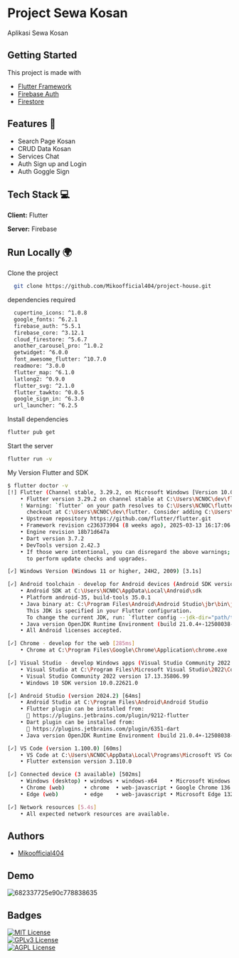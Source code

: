 # Project Sewa Kosan

Aplikasi Sewa Kosan

## Getting Started

This project is made with

- [Flutter Framework](https://flutter.dev/?utm_source=google&utm_medium=cpc&utm_campaign=pmax_gads_brand&utm_content=apac_apac&gad_source=1&gad_campaignid=19934956789&gbraid=0AAAAAC-INI_pISW5JxJ-71BQWKDMGsegl&gclid=Cj0KCQjw8vvABhCcARIsAOCfwwrO3-hWbTIr9pke7tfh6Hzq6F-MmY7i4Cxw2PBpqmZ4zO8F0dcASZEaAqnKEALw_wcB&gclsrc=aw.ds)
- [Firebase Auth](https://firebase.google.com/docs/auth/)
- [Firestore](https://firebase.google.com/docs/firestore)

## Features 💫

- Search Page Kosan
- CRUD Data Kosan
- Services Chat
- Auth Sign up and Login
- Auth Goggle Sign

## Tech Stack 💻

**Client:** Flutter

**Server:** Firebase

## Run Locally 🌍

Clone the project

```bash
  git clone https://github.com/Mikoofficial404/project-house.git
```

dependencies required

```bash
  cupertino_icons: ^1.0.8
  google_fonts: ^6.2.1
  firebase_auth: ^5.5.1
  firebase_core: ^3.12.1
  cloud_firestore: ^5.6.7
  another_carousel_pro: ^1.0.2
  getwidget: ^6.0.0
  font_awesome_flutter: ^10.7.0
  readmore: ^3.0.0
  flutter_map: ^6.1.0
  latlong2: ^0.9.0
  flutter_svg: ^2.1.0
  flutter_tawkto: ^0.0.5
  google_sign_in: ^6.3.0
  url_launcher: ^6.2.5
```

Install dependencies

```bash
flutter pub get
```

Start the server

```bash
flutter run -v
```

My Version Flutter and SDK

```bash
$ flutter doctor -v
[!] Flutter (Channel stable, 3.29.2, on Microsoft Windows [Version 10.0.26100.3915], locale en-ID) [1,081ms]
    • Flutter version 3.29.2 on channel stable at C:\Users\NCN0C\dev\flutter
    ! Warning: `flutter` on your path resolves to C:\Users\NCN0C\flutter, which is not inside your current Flutter SDK
      checkout at C:\Users\NCN0C\dev\flutter. Consider adding C:\Users\NCN0C\dev\flutter\bin to the front of your path.
    • Upstream repository https://github.com/flutter/flutter.git
    • Framework revision c236373904 (8 weeks ago), 2025-03-13 16:17:06 -0400
    • Engine revision 18b71d647a
    • Dart version 3.7.2
    • DevTools version 2.42.3
    • If those were intentional, you can disregard the above warnings; however it is recommended to use "git" directly
      to perform update checks and upgrades.

[✓] Windows Version (Windows 11 or higher, 24H2, 2009) [3.1s]

[✓] Android toolchain - develop for Android devices (Android SDK version 35.0.1) [7.6s]
    • Android SDK at C:\Users\NCN0C\AppData\Local\Android\sdk
    • Platform android-35, build-tools 35.0.1
    • Java binary at: C:\Program Files\Android\Android Studio\jbr\bin\java
      This JDK is specified in your Flutter configuration.
      To change the current JDK, run: `flutter config --jdk-dir="path/to/jdk"`.
    • Java version OpenJDK Runtime Environment (build 21.0.4+-12508038-b607.1)
    • All Android licenses accepted.

[✓] Chrome - develop for the web [285ms]
    • Chrome at C:\Program Files\Google\Chrome\Application\chrome.exe

[✓] Visual Studio - develop Windows apps (Visual Studio Community 2022 17.13.0) [283ms]
    • Visual Studio at C:\Program Files\Microsoft Visual Studio\2022\Community
    • Visual Studio Community 2022 version 17.13.35806.99
    • Windows 10 SDK version 10.0.22621.0

[✓] Android Studio (version 2024.2) [64ms]
    • Android Studio at C:\Program Files\Android\Android Studio
    • Flutter plugin can be installed from:
      🔨 https://plugins.jetbrains.com/plugin/9212-flutter
    • Dart plugin can be installed from:
      🔨 https://plugins.jetbrains.com/plugin/6351-dart
    • Java version OpenJDK Runtime Environment (build 21.0.4+-12508038-b607.1)

[✓] VS Code (version 1.100.0) [60ms]
    • VS Code at C:\Users\NCN0C\AppData\Local\Programs\Microsoft VS Code
    • Flutter extension version 3.110.0

[✓] Connected device (3 available) [502ms]
    • Windows (desktop) • windows • windows-x64    • Microsoft Windows [Version 10.0.26100.3915]
    • Chrome (web)      • chrome  • web-javascript • Google Chrome 136.0.7103.93
    • Edge (web)        • edge    • web-javascript • Microsoft Edge 132.0.2957.127 (unsupported)

[✓] Network resources [5.4s]
    • All expected network resources are available.
```

## Authors

- [Mikoofficial404](https://github.com/Mikoofficial404)

## Demo

![682337725e90c778838635](https://github.com/user-attachments/assets/903370c0-99ec-4cbf-aab9-c95220588f39)


## Badges

[![MIT License](https://img.shields.io/badge/License-MIT-green.svg)](https://choosealicense.com/licenses/mit/)  
[![GPLv3 License](https://img.shields.io/badge/License-GPL%20v3-yellow.svg)](https://choosealicense.com/licenses/gpl-3.0/)  
[![AGPL License](https://img.shields.io/badge/license-AGPL-blue.svg)](https://choosealicense.com/licenses/gpl-3.0/)
